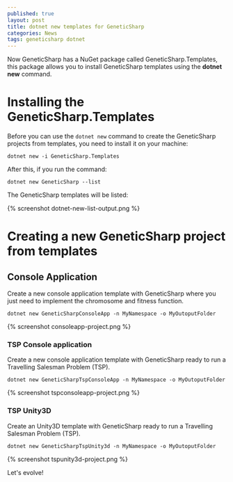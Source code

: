 ```yaml
---
published: true
layout: post
title: dotnet new templates for GeneticSharp
categories: News
tags: geneticsharp dotnet
---
```

Now GeneticSharp has a NuGet package called GeneticSharp.Templates, this package allows you to install GeneticSharp templates using the **dotnet new** command.

# Installing the GeneticSharp.Templates
Before you can use the `dotnet new` command to create the GeneticSharp projects from templates, you need to install it on your machine:
```shell
dotnet new -i GeneticSharp.Templates
```
After this, if you run the command:
```shell
dotnet new GeneticSharp --list  
```

The GeneticSharp templates will be listed:

{% screenshot dotnet-new-list-output.png %}

# Creating a new GeneticSharp project from templates

## Console Application
Create a new console application template with GeneticSharp where you just need to implement the chromosome and fitness function.
```shell
dotnet new GeneticSharpConsoleApp -n MyNamespace -o MyOutoputFolder
```
{% screenshot consoleapp-project.png %}


### TSP Console application
Create a new console application template with GeneticSharp ready to run a Travelling Salesman Problem (TSP).
```shell
dotnet new GeneticSharpTspConsoleApp -n MyNamespace -o MyOutoputFolder
```
{% screenshot tspconsoleapp-project.png %}

### TSP Unity3D
Create an Unity3D template with GeneticSharp ready to run a Travelling Salesman Problem (TSP).
```shell
dotnet new GeneticSharpTspUnity3d -n MyNamespace -o MyOutoputFolder
```
{% screenshot tspunity3d-project.png %}

Let's evolve!